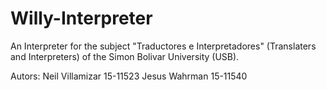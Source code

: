 # Willy-Interpreter

  An Interpreter for the subject "Traductores e Interpretadores" (Translaters and Interpreters) of the Simon Bolivar University (USB).
  
  Autors:
  Neil Villamizar  15-11523
  Jesus Wahrman    15-11540
